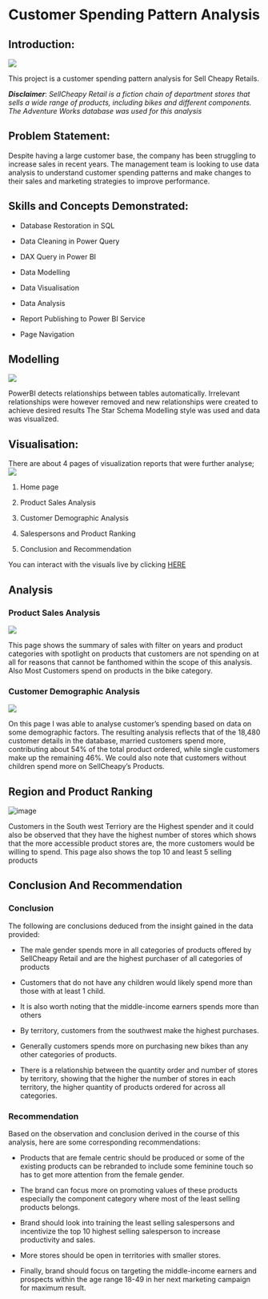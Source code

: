 # Customer Spending Pattern Analysis




## Introduction:

![](bike.jpg)

This project is a customer spending pattern analysis for Sell Cheapy Retails.

**_Disclaimer_**: _SellCheapy Retail is a fiction chain of department stores that sells a wide range of products, including bikes and different components. The Adventure Works database was used for this analysis_


## Problem Statement: 
Despite having a large customer base, the company has been struggling to increase sales in recent years. The management team is looking to use data analysis to understand customer spending patterns and make changes to their sales and marketing strategies to improve performance.


## Skills and Concepts Demonstrated: 

- Database Restoration in SQL

- Data Cleaning in Power Query

- DAX Query in Power BI

- Data Modelling

- Data Visualisation

- Data Analysis

- Report Publishing to Power BI Service

- Page Navigation

## Modelling
![](Model_image.jpg)

PowerBI detects relationships between tables automatically. Irrelevant relationships were however removed and new relationships were created to achieve desired results
The Star Schema Modelling style was used and data was visualized.

## Visualisation: 
There are about 4 pages of visualization reports that were further analyse;
![](Homepage_Image.jpg)

1. Home page 

2. Product Sales Analysis

3. Customer Demographic Analysis

4. Salespersons and Product Ranking

5. Conclusion and Recommendation

You can interact with the visuals live by clicking [HERE](https://app.powerbi.com/view?r=eyJrIjoiODZlMDQxMmMtMzU1Ny00ZjVkLThiMjAtMjMyNGE2Y2E5MTU0IiwidCI6ImEwYTdmY2JkLWVhMGQtNGQyNy1iNmQxLWQ2NjA2NzA3ZTIzMCJ9)


## Analysis 

### Product Sales Analysis

![](Product_Analysis.jpg)

This page shows the summary of sales with filter on years and product categories with spotlight on products that customers are not spending on at all for reasons that cannot be fanthomed within the scope of this analysis.
Also Most Customers spend on products in the bike category.

### Customer Demographic Analysis

![](Customer_Demographic.jpg)

On this page I was able to analyse customer’s spending based on data on some demographic factors. The resulting analysis reflects that of the 18,480 customer details in the database, married customers spend more, contributing about 54% of the total product ordered, while single customers make up the remaining 46%. We could also note that customers without children spend more on SellCheapy’s Products.


## Region and Product Ranking 

![image](https://user-images.githubusercontent.com/68025564/233794866-09082fc0-3b83-4cad-bdd8-114b121516f6.png)

Customers in the South west Terriory are the Highest spender and it could also be observed that they have the highest number of stores which shows that the more accessible product stores are, the more customers would be willing to spend.
This page also shows the top 10 and least 5 selling products





## Conclusion And Recommendation

### Conclusion

The following are conclusions deduced from the insight gained in the data provided:

-	The male gender spends more in all categories of products offered by SellCheapy Retail and are the highest purchaser of all categories of products

-	Customers that do not have any children would likely spend more than those with at least 1 child.

-	It is also worth noting that the middle-income earners spends more than others

-	By territory, customers from the southwest make the highest purchases. 

-	Generally customers spends more on purchasing new bikes than any other categories of products.

-	There is a relationship between the quantity order and number of stores by territory, showing that the higher the number of stores in each territory, the higher quantity of products ordered for across all categories.


### Recommendation

Based on the observation and conclusion derived in the course of this analysis, here are some corresponding recommendations:

-	Products that are female centric should be produced or some of the existing products can be rebranded to include some feminine touch so has to get more attention from the female gender.

-	The brand can focus more on promoting values of these products especially the component category where most of the least selling products belongs.

-	Brand should look into training the least selling salespersons and incentivize the top 10 highest selling salesperson to increase productivity and sales.

-	More stores should be open in territories with smaller stores.

-	Finally, brand should focus on targeting the middle-income earners and prospects within the age range 18-49 in her next marketing campaign for maximum result.
